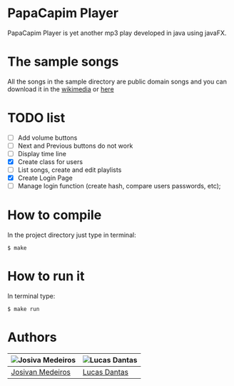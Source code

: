# PapaCapim Player

PapaCapim Player is yet another mp3 play developed in java using javaFX.

# The sample songs

All the songs in the sample directory are public domain songs and you can download it in the [wikimedia](https://commons.wikimedia.org) or [here](https://musopen.org/)

# TODO list

- [ ] Add volume buttons
- [ ] Next and Previous buttons do not work
- [ ] Display time line
- [x] Create class for users
- [ ] List songs, create and edit playlists
- [x] Create Login Page
- [ ] Manage login function (create hash, compare users passwords, etc);

# How to compile

In the project directory just type in terminal:

`$ make`

# How to run it

In terminal type:

`$ make run`

# Authors

|             ![Josiva Medeiros][author1]           |         ![Lucas Dantas][author2]           |
|---------------------------------------------------|--------------------------------------------|
|[Josivan Medeiros](https://github.com/JoMedeiros/) | [Lucas Dantas](https://github.com/vertumno)|

[author1]: https://avatars3.githubusercontent.com/u/23501167?s=180&v=4
[author2]: https://avatars3.githubusercontent.com/u/17501172?s=180&v=4
